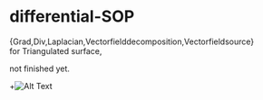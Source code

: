 # differential-SOP
{Grad,Div,Laplacian,Vectorfielddecomposition,Vectorfieldsource}  
for Triangulated surface,

not finished yet.


+![Alt Text](https://media.giphy.com/media/2jMDkccgkucg6TB2kf/giphy.gif)
